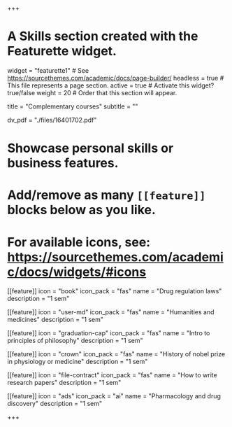 +++
# A Skills section created with the Featurette widget.
widget = "featurette1"  # See https://sourcethemes.com/academic/docs/page-builder/
headless = true  # This file represents a page section.
active = true  # Activate this widget? true/false
weight = 20  # Order that this section will appear.

title = "Complementary courses"
subtitle = ""

dv_pdf = "./files/16401702.pdf"

# Showcase personal skills or business features.
# 
# Add/remove as many `[[feature]]` blocks below as you like.
# 
# For available icons, see: https://sourcethemes.com/academic/docs/widgets/#icons

[[feature]]
  icon = "book"
  icon_pack = "fas"
  name = "Drug regulation laws"
  description = "1 sem"
  
[[feature]]
  icon = "user-md"
  icon_pack = "fas"
  name = "Humanities and medicines"
  description = "1 sem"  
  
[[feature]]
  icon = "graduation-cap"
  icon_pack = "fas"
  name = "Intro to principles of philosophy"
  description = "1 sem"  
  
  [[feature]]
  icon = "crown"
  icon_pack = "fas"
  name = "History of nobel prize in physiology or medicine"
  description = "1 sem"   

[[feature]]
  icon = "file-contract"
  icon_pack = "fas"
  name = "How to write research papers"
  description = "1 sem"  
  
  [[feature]]
  icon = "ads"
  icon_pack = "ai"
  name = "Pharmacology and drug discovery"
  description = "1 sem"  
  

+++

